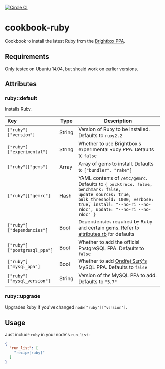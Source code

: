 [![Circle CI](https://circleci.com/gh/Soliah/chef-ruby.svg?style=svg)](https://circleci.com/gh/Soliah/chef-ruby)

# cookbook-ruby

Cookbook to install the latest Ruby from the [Brightbox PPA](https://launchpad.net/~brightbox/+archive/ruby-ng).

## Requirements

Only tested on Ubuntu 14.04, but should work on earlier versions.

## Attributes

### ruby::default

Installs Ruby.

Key                         | Type   | Description
:---------------------------|--------|----------------------------------------------------------
`["ruby"]["version"]`       | String | Version of Ruby to be installed. Defaults to `ruby2.2`
`["ruby"]["experimental"]`  | String | Whether to use Brightbox's experimental Ruby PPA. Defaults to `false`
`["ruby"]["gems"]`          | Array  | Array of gems to install. Defaults to `["bundler", "rake"]`
`["ruby"]["gemrc"]`         | Hash   | YAML contents of `/etc/gemrc`. Defaults to `{ backtrace: false, benchmark: false, update_sources: true, bulk_threshold: 1000, verbose: true, install: "--no-ri --no-rdoc", update: "--no-ri --no-rdoc" }`
`["ruby"]["dependencies"]`  | Bool   | Dependencies required by Ruby and certain gems. Refer to [attributes.rb](https://github.com/Soliah/chef-ruby/tree/master/attributes/default.rb) for defaults
`["ruby"]["postgresql_ppa"]`| Bool   | Whether to add the official PostgreSQL PPA. Defaults to `false`
`["ruby"]["mysql_ppa"]`     | Bool   | Whether to add [Ondřej Surý's](https://launchpad.net/~ondrej) MySQL PPA. Defaults to `false`
`["ruby"]["mysql_version"]` | String | Version of the MySQL PPA to add. Defaults to `"5.7"`

### ruby::upgrade

Upgrades Ruby if you've changed `node["ruby"]["version"]`.

## Usage

Just include `ruby` in your node's `run_list`:

```json
{
  "run_list": [
    "recipe[ruby]"
  ]
}
```
